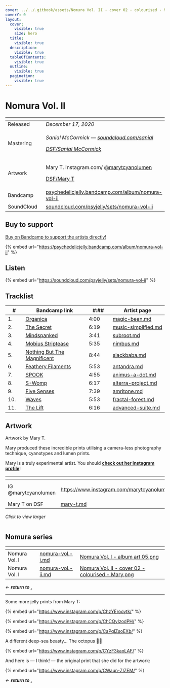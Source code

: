 ```yaml
---
cover: ../../.gitbook/assets/Nomura Vol. II - cover 02 - colourised - Mary.png
coverY: 0
layout:
  cover:
    visible: true
    size: hero
  title:
    visible: true
  description:
    visible: true
  tableOfContents:
    visible: true
  outline:
    visible: true
  pagination:
    visible: true
---
```


# Nomura Vol. II

<table data-header-hidden><thead><tr><th width="144"></th><th></th></tr></thead><tbody><tr><td>Released</td><td><em>December 17, 2020</em></td></tr><tr><td>Mastering</td><td><p><em>Sanial McCormick —</em> <a href="https://soundcloud.com/sanial"><em>soundcloud.com/sanial</em></a> </p><p><a href="../../artists/mastering/sanial-mccormick.md"><em>DSF/Sanial McCormick</em></a> </p></td></tr><tr><td>Artwork</td><td><p>Mary T.  Instagram.com/ <a href="https://www.instagram.com/marytcyanolumen">@marytcyanolumen</a> </p><p><a href="../../artists/graphic/mary-t.md">DSF/Mary T</a> </p></td></tr><tr><td>Bandcamp</td><td><a href="https://psychedelicjelly.bandcamp.com/album/nomura-vol-ii">psychedelicjelly.bandcamp.com/album/nomura-vol-ii</a> </td></tr><tr><td>SoundCloud</td><td><a href="https://soundcloud.com/psyjelly/sets/nomura-vol-ii">soundcloud.com/psyjelly/sets/nomura-vol-ii</a> </td></tr></tbody></table>

## Buy to support

[Buy on Bandcamp to support the artists directly!](https://psychedelicjelly.bandcamp.com/album/nomura-vol-ii)&#x20;

{% embed url="https://psychedelicjelly.bandcamp.com/album/nomura-vol-ii" %}

## Listen

{% embed url="https://soundcloud.com/psyjelly/sets/nomura-vol-ii" %}

## Tracklist

<table><thead><tr><th width="51">#</th><th width="244.66668701171875">Bandcamp link</th><th width="78">#:##</th><th width="194">Artist page</th></tr></thead><tbody><tr><td>1.</td><td><a href="https://psychedelicjelly.bandcamp.com/track/organica">Organica</a> </td><td>4:00</td><td><a data-mention href="../../artists/musicians/magic-bean.md">magic-bean.md</a></td></tr><tr><td>2.</td><td><a href="https://psychedelicjelly.bandcamp.com/track/the-secret">The Secret</a> </td><td>6:19</td><td><a data-mention href="../../artists/musicians/music-simplified.md">music-simplified.md</a></td></tr><tr><td>3.</td><td><a href="https://psychedelicjelly.bandcamp.com/track/mindspanked">Mindspanked</a> </td><td>3:41</td><td><a data-mention href="../../artists/musicians/subroot.md">subroot.md</a></td></tr><tr><td>4.</td><td><a href="https://psychedelicjelly.bandcamp.com/track/mobius-striptease">Mobius Striptease</a> </td><td>5:35</td><td><a data-mention href="../../artists/musicians/nimbus.md">nimbus.md</a></td></tr><tr><td>5.</td><td><a href="https://psychedelicjelly.bandcamp.com/track/nothing-but-the-magnificent">Nothing But The Magnificent</a> </td><td>8:44</td><td><a data-mention href="../../artists/musicians/slackbaba.md">slackbaba.md</a></td></tr><tr><td>6.</td><td><a href="https://psychedelicjelly.bandcamp.com/track/feathery-filaments">Feathery Filaments</a> </td><td>5:53</td><td><a data-mention href="../../artists/musicians/antandra.md">antandra.md</a></td></tr><tr><td>7.</td><td><a href="https://psychedelicjelly.bandcamp.com/track/spook">SPOOK</a> </td><td>4:55</td><td><a data-mention href="../../artists/musicians/animus-a-dot.md">animus-a-dot.md</a></td></tr><tr><td>8.</td><td><a href="https://psychedelicjelly.bandcamp.com/track/s-womp">S-Womp</a> </td><td>6:17</td><td><a data-mention href="../../artists/musicians/alterra-project.md">alterra-project.md</a></td></tr><tr><td>9.</td><td><a href="https://psychedelicjelly.bandcamp.com/track/five-senses">Five Senses</a> </td><td>7:39</td><td><a data-mention href="../../artists/musicians/amritone.md">amritone.md</a></td></tr><tr><td>10.</td><td><a href="https://psychedelicjelly.bandcamp.com/track/waves">Waves</a> </td><td>5:53</td><td><a data-mention href="../../artists/musicians/fractal-forest.md">fractal-forest.md</a></td></tr><tr><td>11.</td><td><a href="https://psychedelicjelly.bandcamp.com/track/the-lift">The Lift</a> </td><td>6:16</td><td><a data-mention href="../../artists/musicians/advanced-suite.md">advanced-suite.md</a></td></tr></tbody></table>

## Artwork

Artwork by Mary T.

Mary produced these incredible prints utilising a camera-less photography technique, cyanotypes and lumen prints.

Mary is a truly experimental artist. You should [**check out her instagram profile**](https://www.instagram.com/marytcyanolumen)!&#x20;

<table data-card-size="large" data-view="cards"><thead><tr><th></th><th data-card-target data-type="content-ref"></th><th data-hidden data-card-cover data-type="files"></th></tr></thead><tbody><tr><td>IG @marytcyanolumen </td><td><a href="https://www.instagram.com/marytcyanolumen">https://www.instagram.com/marytcyanolumen</a></td><td><a href="../../.gitbook/assets/Mary T Instagram profile.png">Mary T Instagram profile.png</a></td></tr><tr><td>Mary T on DSF</td><td><a href="../../artists/graphic/mary-t.md">mary-t.md</a></td><td></td></tr></tbody></table>

_Click to view larger_

<figure><img src="../../.gitbook/assets/Nomura Vol. II - cover 02 - colourised - Mary.png" alt=""><figcaption></figcaption></figure>

## Nomura series

<table data-view="cards"><thead><tr><th></th><th data-card-target data-type="content-ref"></th><th data-hidden data-card-cover data-type="files"></th></tr></thead><tbody><tr><td>Nomura Vol. I</td><td><a href="nomura-vol.-i.md">nomura-vol.-i.md</a></td><td><a href="../../.gitbook/assets/Nomura Vol. I - album art 05.png">Nomura Vol. I - album art 05.png</a></td></tr><tr><td>Nomura Vol. I</td><td><a href="nomura-vol.-ii.md">nomura-vol.-ii.md</a></td><td><a href="../../.gitbook/assets/Nomura Vol. II - cover 02 - colourised - Mary.png">Nomura Vol. II - cover 02 - colourised - Mary.png</a></td></tr></tbody></table>

_← **return to**_ [.](./ "mention")&#x20;

***

Some more jelly prints from Mary T:

{% embed url="https://www.instagram.com/p/ChzYErooytk/" %}

{% embed url="https://www.instagram.com/p/ChCQvIzodPH/" %}

{% embed url="https://www.instagram.com/p/CaPqIZsoEXb/" %}

A different deep-sea beasty... The octopus 🐙💙

{% embed url="https://www.instagram.com/p/CYzF3kaoLAF/" %}

And here is — I think! — the original print that she did for the artwork:

{% embed url="https://www.instagram.com/p/CWaun-ZIZEM/" %}

_← **return to**_ [.](./ "mention")&#x20;
